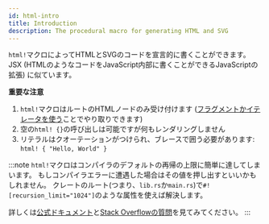 ```yaml
---
id: html-intro
title: Introduction
description: The procedural macro for generating HTML and SVG
---
```


`html!`マクロによってHTMLとSVGのコードを宣言的に書くことができます。
JSX \(HTMLのようなコードをJavaScript内部に書くことができるJavaScriptの拡張\) に似ています。

**重要な注意**

1. `html!`マクロはルートのHTMLノードのみ受け付けます \([フラグメントかイテレータを使う](lists.md)ことでやり取りできます\)
2. 空の`html! {}`の呼び出しは可能ですが何もレンダリングしません
3. リテラルはクオーテーションがつけられ、ブレースで囲う必要があります: `html! { "Hello, World" }`

:::note
`html!`マクロはコンパイラのデフォルトの再帰の上限に簡単に達してしまいます。
もしコンパイラエラーに遭遇した場合はその値を押し出すといいかもしれません。
クレートのルート\(つまり、`lib.rs`か`main.rs`\)で`#![recursion_limit="1024"]`のような属性を使えば解決します。

詳しくは[公式ドキュメント](https://doc.rust-lang.org/reference/attributes/limits.html#the-recursion_limit-attribute)と[Stack Overflowの質問](https://stackoverflow.com/questions/27454761/what-is-a-crate-attribute-and-where-do-i-add-it)を見てみてください。
:::
